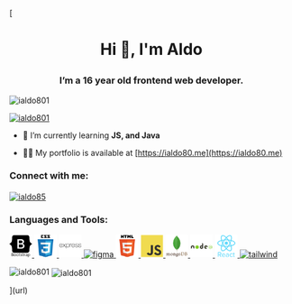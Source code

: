 [<h1 align="center">
Hi 👋, I'm Aldo
</h1>
<h3 align="center">
I’m a 16 year old frontend web developer.
</h3>

<p align="left"> 
<img src="https://komarev.com/ghpvc/?username=ialdo801&label=Profile%20views&color=0e75b6&style=flat" alt="ialdo801"/> 
</p>

<p align="left">
 <a href="https://github.com/ryo-ma/github-profile-trophy"><img src="https://github-profile-trophy.vercel.app/?username=ialdo801" alt="ialdo801"/></a> 
</p>

- 🌱 I’m currently learning **JS, and Java**

- 👨‍💻 My portfolio is available at [https://ialdo80.me](https://ialdo80.me)

<h3 align="left">
Connect with me:
</h3>
<p align="left">
<a href="https://twitter.com/ialdo85" target="blank">
<img align="center" src="https://raw.githubusercontent.com/rahuldkjain/github-profile-readme-generator/master/src/images/icons/Social/twitter.svg" alt="ialdo85" height="30" width="40"/>
</a>
</p>

<h3 align="left">
Languages and Tools:
</h3>
<p align="left">
 <a href="https://getbootstrap.com" target="_blank" rel="noreferrer">
 <img src="https://raw.githubusercontent.com/devicons/devicon/master/icons/bootstrap/bootstrap-plain-wordmark.svg" alt="bootstrap" width="40" height="40"/>
 </a> 

<a href="https://www.w3schools.com/css/" target="_blank" rel="noreferrer"> 
<img src="https://raw.githubusercontent.com/devicons/devicon/master/icons/css3/css3-original-wordmark.svg" alt="css3" width="40" height="40"/> 
</a> 

<a href="https://expressjs.com" target="_blank" rel="noreferrer">
<img src="https://raw.githubusercontent.com/devicons/devicon/master/icons/express/express-original-wordmark.svg" alt="express" width="40" height="40"/> 
</a> 

<a href="https://www.figma.com/" target="_blank" rel="noreferrer">
<img src="https://www.vectorlogo.zone/logos/figma/figma-icon.svg" alt="figma" width="40" height="40"/> 
</a> 

<a href="https://www.w3.org/html/" target="_blank" rel="noreferrer"> 
<img src="https://raw.githubusercontent.com/devicons/devicon/master/icons/html5/html5-original-wordmark.svg" alt="html5" width="40" height="40"/> 
</a> 

<a href="https://developer.mozilla.org/en-US/docs/Web/JavaScript" target="_blank" rel="noreferrer"> 
<img src="https://raw.githubusercontent.com/devicons/devicon/master/icons/javascript/javascript-original.svg" alt="javascript" width="40" height="40"/> 
</a> 

<a href="https://www.mongodb.com/" target="_blank" rel="noreferrer"> 
<img src="https://raw.githubusercontent.com/devicons/devicon/master/icons/mongodb/mongodb-original-wordmark.svg" alt="mongodb" width="40" height="40"/> 
</a> 

<a href="https://nodejs.org" target="_blank" rel="noreferrer"> 
<img src="https://raw.githubusercontent.com/devicons/devicon/master/icons/nodejs/nodejs-original-wordmark.svg" alt="nodejs" width="40" height="40"/> 
</a> 

<a href="https://reactjs.org/" target="_blank" rel="noreferrer"> 
<img src="https://raw.githubusercontent.com/devicons/devicon/master/icons/react/react-original-wordmark.svg" alt="react" width="40" height="40"/> 
</a> 

<a href="https://tailwindcss.com/" target="_blank" rel="noreferrer"> 
<img src="https://www.vectorlogo.zone/logos/tailwindcss/tailwindcss-icon.svg" alt="tailwind" width="40" height="40"/> 
</a> 

</p>

<p>
<img align="left" src="https://github-readme-stats.vercel.app/api/top-langs?username=ialdo801&show_icons=true&locale=en&layout=compact" alt="ialdo801" />
</p>

<p>
&nbsp;<img align="center" src="https://github-readme-stats.vercel.app/api?username=ialdo801&show_icons=true&locale=en" alt="ialdo801" />
</p>
](url)
